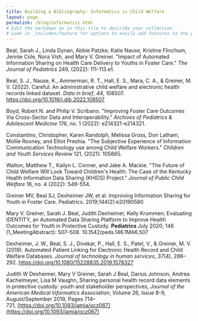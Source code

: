 ```yaml
---
title: Building a Bibliography: Informatics in Child Welfare
layout: page
permalink: /blog/informatics.html
# Edit the markdown on in this file to describe your collection
# Look in _includes/feature for options to easily add features to the page
---
```

Beal, Sarah J., Linda Dynan, Abbie Patzke, Katie Nause, Kristine Flinchum, Jennie Cole, Nora Vish, and Mary V. Greiner. "Impact of Automated Information Sharing on Health Care Delivery to Youths in Foster Care." _The Journal of Pediatrics_ 249, (2022): 111-113.e1.

Beal, S. J., Nause, K., Ammerman, R. T., Hall, E. S., Mara, C. A., & Greiner, M. V. (2022). Careful: An administrative child welfare and electronic health records linked dataset. _Data in brief_, _44_, 108507. https://doi.org/10.1016/j.dib.2022.108507

Boyd, Robert N. and Philip V. Scribano. "Improving Foster Care Outcomes Via Cross-Sector Data and Interoperability." _Archives of Pediatrics & Adolescent Medicine_ 176, no. 1 (2022): e214321-e214321.

Constantino, Christopher, Karen Randolph, Melissa Gross, Don Latham, Mollie Rooney, and Elliot Preshia. "The Subjective Experience of Information Communication Technology use among Child Welfare Workers." _Children and Youth Services Review_ 121, (2021): 105865.

Walton, Matthew T., Kailyn L. Conner, and Jake A. Mackie. "The Future of Child Welfare Will Look Toward Children's Health: The Case of the Kentucky Health Information Data Sharing (KHIDS) Project." _Journal of Public Child Welfare_ 16, no. 4 (2022): 549-554.

Greiner MV, Beal SJ, Dexheimer JW, et al. Improving Information Sharing for Youth in Foster Care. Pediatrics. 2019;144(2):e20190580

Mary V. Greiner, Sarah J. Beal, Judith Dexheimer, Kelly Krummen; Evaluating IDENTITY, an Automated Data Sharing Platform to Improve Health Outcomes for Youth in Protective Custody. __Pediatrics__ July 2020; 146 (1_MeetingAbstract): 507–508. 10.1542/peds.146.1MA6.507

Dexheimer, J. W., Beal, S. J., Divekar, P., Hall, E. S., Patel, V., & Greiner, M. V. (2019). Automated Patient Linking for Electronic Health Record and Child Welfare Databases. _Journal of technology in human services_, _37_(4), 286–292. https://doi.org/10.1080/15228835.2019.1578327

Judith W Dexheimer, Mary V Greiner, Sarah J Beal, Darius Johnson, Andrea Kachelmeyer, Lisa M Vaughn, Sharing personal health record data elements in protective custody: youth and stakeholder perspectives, _Journal of the American Medical Informatics Association_, Volume 26, Issue 8-9, August/September 2019, Pages 714–721, [https://doi.org/10.1093/jamia/ocz067](https://doi.org/10.1093/jamia/ocz067)
